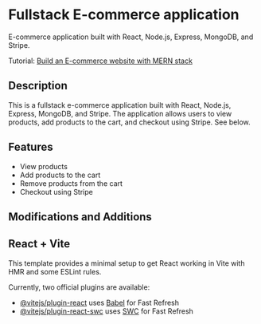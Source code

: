 # Fullstack E-commerce application
E-commerce application built with React, Node.js, Express, MongoDB, and Stripe.

Tutorial: [Build an E-commerce website with MERN stack](https://www.youtube.com/watch?v=7E6um7NGmeE&t=2360s)

## Description
This is a fullstack e-commerce application built with React, Node.js, Express, MongoDB, and Stripe. The application allows users to view products, add products to the cart, and checkout using Stripe. See below.

## Features
- View products
- Add products to the cart
- Remove products from the cart
- Checkout using Stripe

## Modifications and Additions


## React + Vite

This template provides a minimal setup to get React working in Vite with HMR and some ESLint rules.

Currently, two official plugins are available:

- [@vitejs/plugin-react](https://github.com/vitejs/vite-plugin-react/blob/main/packages/plugin-react/README.md) uses [Babel](https://babeljs.io/) for Fast Refresh
- [@vitejs/plugin-react-swc](https://github.com/vitejs/vite-plugin-react-swc) uses [SWC](https://swc.rs/) for Fast Refresh
